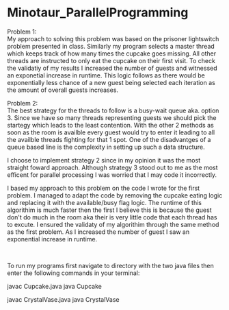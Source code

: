 # Minotaur_ParallelProgramming

Problem 1:<br>
  My approach to solving this problem was based on the prisoner lightswitch problem presented in class. Similarly my program selects a master thread which keeps track of how many times the cupcake goes missing. All other threads are instructed to only eat the cupcake on their first visit. To check the validatiy of my results I increased the number of guests and witnessed an exponetial increase in runtime. This logic follows as there would be exponentially less chance of a new guest being selected each iteration as the amount of overall guests increases.

Problem 2:<br>
  The best strategy for the threads to follow is a busy-wait queue aka. option 3. Since we have so many threads representing guests we should pick the startegy which leads to the least contention. With the other 2 methods as soon as the room is availble every guest would try to enter it leading to all the availble threads fighting for that 1 spot. One of the disadvantges of a queue based line is the complexity in setting up such a data structure.
  
  I choose to implement strategy 2 since in my opinion it was the most straight foward approach. Although strategy 3 stood out to me as the most efficent for parallel processing I was worried that I may code it incorrectly.

  I based my approach to this problem on the code I wrote for the first problem. I managed to adapt the code by removing the cupcake eating logic and replacing it with the available/busy flag logic. The runtime of this algorithim is much faster then the first I believe this is because the guest don't do much in the room aka their is very little code that each thread has to excute. I ensured the validaty of my algorithim through the same method as the first problem. As I increased the number of guest I saw an exponential increase in runtime.

<br>

To run my programs first navigate to directory with the two java files then enter the following commands in your terminal:

javac Cupcake.java
java Cupcake

javac CrystalVase.java
java CrystalVase
